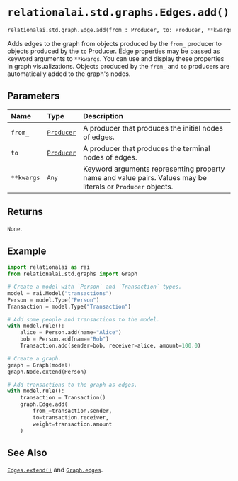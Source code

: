# `relationalai.std.graphs.Edges.add()`

```python
relationalai.std.graph.Edge.add(from_: Producer, to: Producer, **kwargs: Any) -> None
```

Adds edges to the graph from objects produced by the `from_` producer to objects produced by the `to` Producer.
Edge properties may be passed as keyword arguments to `**kwargs`.
You can use and display these properties in graph visualizations.
Objects produced by the `from_` and `to` producers are automatically added to the graph's nodes.

## Parameters

| Name | Type | Description |
| :--- | :--- | :------ |
| `from_` | [`Producer`](../../../Producer/README.md) | A producer that produces the initial nodes of edges. |
| `to` | [`Producer`](../../../Producer/README.md) | A producer that produces the terminal nodes of edges. |
| `**kwargs` | `Any` | Keyword arguments representing property name and value pairs. Values may be literals or `Producer` objects. |

## Returns

`None`.

## Example

```python
import relationalai as rai
from relationalai.std.graphs import Graph

# Create a model with `Person` and `Transaction` types.
model = rai.Model("transactions")
Person = model.Type("Person")
Transaction = model.Type("Transaction")

# Add some people and transactions to the model.
with model.rule():
    alice = Person.add(name="Alice")
    bob = Person.add(name="Bob")
    Transaction.add(sender=bob, receiver=alice, amount=100.0)

# Create a graph.
graph = Graph(model)
graph.Node.extend(Person)

# Add transactions to the graph as edges.
with model.rule():
    transaction = Transaction()
    graph.Edge.add(
        from_=transaction.sender,
        to=transaction.receiver,
        weight=transaction.amount
    )
```

## See Also

[`Edges.extend()`](./extend.md) and [`Graph.edges`](../Graph/edges.md).

